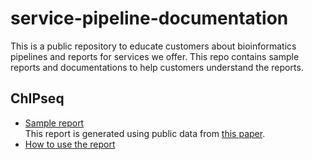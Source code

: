 # service-pipeline-documentation
This is a public repository to educate customers about bioinformatics pipelines and reports for services we offer. This repo contains sample reports and documentations to help customers understand the reports.

## ChIPseq
* [Sample report](reports/ChIPseq_sample_report.html)<br>
This report is generated using public data from [this paper](https://www.nature.com/articles/nature10730).
* [How to use the report](docs/how_to_use_ChIPseq_report.md)
